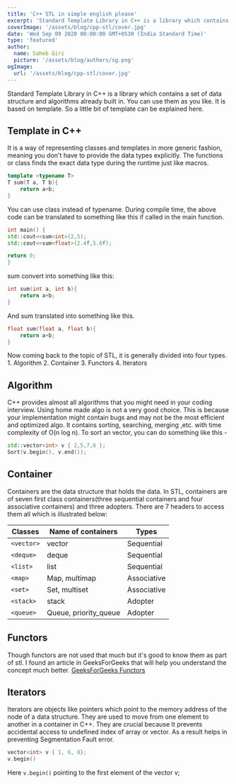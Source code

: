 ```yaml
---
title: 'C++ STL in simple english please'
excerpt: 'Standard Template Library in C++ is a library which contains a set of data structure and algorithms already built in.'
coverImage: '/assets/blog/cpp-stl/cover.jpg'
date: 'Wed Sep 09 2020 00:00:00 GMT+0530 (India Standard Time)'
type: 'featured'
author:
  name: Saheb Giri
  picture: '/assets/blog/authors/sg.png'
ogImage:
  url: '/assets/blog/cpp-stl/cover.jpg'
---
```


Standard Template Library in C++ is a library which contains a set of data structure and algorithms already built in. You can use them as you like. It is based on template. So a little bit of template can be explained here.

## Template in C++

It is a way of representing classes and templates in more generic fashion, meaning you don't have to provide the data types explicitly. The functions or class finds the exact data type during the runtime just like macros.

```cpp
template <typename T>
T sum(T a, T b){
	return a+b;
}
```

You can use class instead of typename. During compile time, the above code can be translated to something like this if called in the main function.

```cpp
int main() {
std::cout<<sum<int>(2,5);
std::cout<<sum<float>(2.4f,5.6f);

return 0;
}
```

sum<int> convert into something like this:

```cpp
int sum(int a, int b){
	return a+b;
}
```

And sum<float > translated into something like this.

```cpp
float sum(float a, float b){
	return a+b;
}
```

Now coming back to the topic of STL, it is generally divided into four types. 1. Algorithm 2. Container 3. Functors 4. Iterators

## Algorithm

C++ provides almost all algorithms that you might need in your coding interview. Using home made algo is not a very good choice. This is because your implementation might contain bugs and may not be the most efficient and optimized algo. It contains sorting, searching, merging ,etc. with time complexity of O(n log n). To sort an vector, you can do something like this -

```cpp
std::vector<int> v { 2,5,7,6 };
Sort(v.begin(), v.end());
```

## Container

Containers are the data structure that holds the data. In STL, containers are of seven first class containers(three sequential containers and four associative containers) and three adopters. There are 7 headers to access them all which is illustrated below:

<div>

| Classes    | Name of containers    | Types       |
| ---------- | --------------------- | ----------- |
| `<vector>` | vector                | Sequential  |
| `<deque>`  | deque                 | Sequential  |
| `<list>`   | list                  | Sequential  |
| `<map>`    | Map, multimap         | Associative |
| `<set>`    | Set, multiset         | Associative |
| `<stack>`  | stack                 | Adopter     |
| `<queue>`  | Queue, priority_queue | Adopter     |

</div>

## Functors

Though functors are not used that much but it's good to know them as part of stl. I found an article in GeeksForGeeks that will help you understand the concept much better.
[GeeksForGeeks Functors](https://www.geeksforgeeks.org/functors-in-cpp/)

## Iterators

Iterators are objects like pointers which point to the memory address of the node of a data structure. They are used to move from one element to another in a container in C++. They are crucial because It prevents accidental access to undefined index of array or vector. As a result helps in preventing Segmentation Fault error.

```cpp
vector<int> v { 1, 6, 8};
v.begin()
```

Here `v.begin()` pointing to the first element of the vector v;
